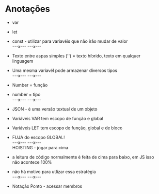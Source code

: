 # Anotações

* var
* let
* const - utilizar para variavéis que não irão mudar de valor
<br>---x--- ---x---<br>
* Texto entre aspas simples ('') = texto híbrido, texto em qualquer linguagem
* Uma mesma variavél pode armazenar diversos tipos
<br>---x--- ---x---<br>
* Number = função
* number = tipo
<br>---x--- ---x---<br>
* JSON -  é uma versão textual de um objeto

* Variáveis VAR tem escopo de função e global
* Variáveis LET tem escopo de função, global e de bloco

* FUJA do escopo GLOBAL!
<br>---x--- ---x---<br>
HOISTING - jogar para cima

* a leitura de código normalmente é feita de cima para baixo, em JS isso não acontece 100%
* não há motivo para utlizar essa estratégia
<br>---x--- ---x---<br>
* Notação Ponto - acessar membros



